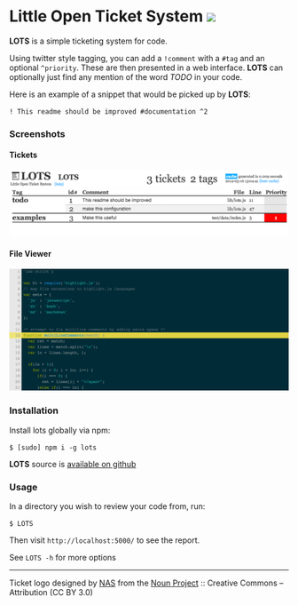 # Little Open Ticket System [![](https://travis-ci.org/diffsky/LOTS.png)](https://travis-ci.org/diffsky/LOTS)

**LOTS** is a simple ticketing system for code.

Using twitter style tagging, you can add a `!comment` with a `#tag` and an optional `^priority`. These are then
presented in a web interface. **LOTS** can optionally just find any mention
of the word _TODO_ in your code.

Here is an example of a snippet that would be picked up by **LOTS**:

    ! This readme should be improved #documentation ^2

### Screenshots

#### Tickets

![ticket view](https://raw.githubusercontent.com/diffsky/LOTS/master/public/img/help/tickets.png)

#### File Viewer

![file view](https://raw.githubusercontent.com/diffsky/LOTS/master/public/img/help/file.png)

### Installation

Install lots globally via npm:

    $ [sudo] npm i -g lots

**LOTS** source is [available on github](https://github.com/diffsky/LOTS)

### Usage

In a directory you wish to review your code from, run:

    $ LOTS

Then visit `http://localhost:5000/` to see the report.

See `LOTS -h` for more options


---

Ticket logo designed by [NAS](http://thenounproject.com/nas.ztu) from the [Noun Project](http://thenounproject.com/) :: Creative Commons – Attribution (CC BY 3.0)
